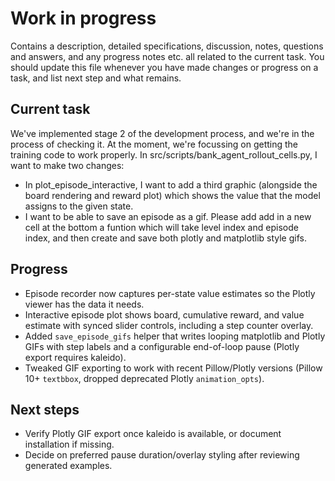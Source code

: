 # Work in progress
Contains a description, detailed specifications, discussion, notes, questions and answers, and any progress notes etc. all related to the current task. You should update this file whenever you have made changes or progress on a task, and list next step and what remains.

## Current task
We've implemented stage 2 of the development process, and we're in the process of checking it. At the moment, we're focussing on getting the training code to work properly.
In src/scripts/bank_agent_rollout_cells.py, I want to make two changes:
- In plot_episode_interactive, I want to add a third graphic (alongside the board rendering and reward plot) which shows the value that the model assigns to the given state.
- I want to be able to save an episode as a gif. Please add add in a new cell at the bottom a funtion which will take level index and episode index, and then create and save both plotly and matplotlib style gifs. 

## Progress
- Episode recorder now captures per-state value estimates so the Plotly viewer has the data it needs.
- Interactive episode plot shows board, cumulative reward, and value estimate with synced slider controls, including a step counter overlay.
- Added `save_episode_gifs` helper that writes looping matplotlib and Plotly GIFs with step labels and a configurable end-of-loop pause (Plotly export requires kaleido).
- Tweaked GIF exporting to work with recent Pillow/Plotly versions (Pillow 10+ `textbbox`, dropped deprecated Plotly `animation_opts`).

## Next steps
- Verify Plotly GIF export once kaleido is available, or document installation if missing.
- Decide on preferred pause duration/overlay styling after reviewing generated examples.
